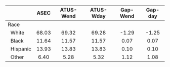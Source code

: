
|                      |         ASEC |    ATUS-Wend |    ATUS-Wday |     Gap-Wend |      Gap-day |
| -------------------- | :----------: | :----------: | :----------: | :----------: | :----------: |
| Race                 |              |              |              |              |              |
| &nbsp;&nbsp;White    |        68.03 |        69.32 |        69.28 |        -1.29 |        -1.25 |
| &nbsp;&nbsp;Black    |        11.64 |        11.57 |        11.57 |         0.07 |         0.07 |
| &nbsp;&nbsp;Hispanic |        13.93 |        13.83 |        13.83 |         0.10 |         0.10 |
| &nbsp;&nbsp;Other    |         6.40 |         5.28 |         5.32 |         1.12 |         1.08 |

